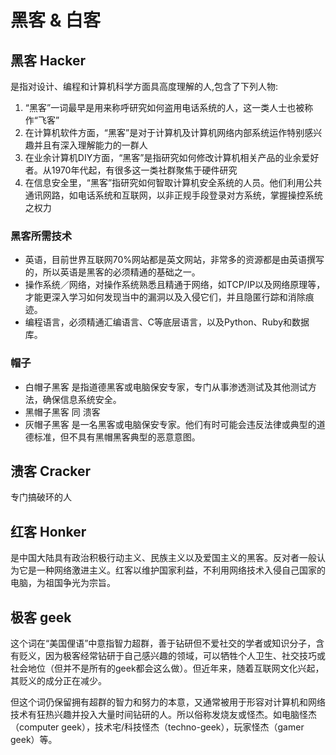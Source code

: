 # 黑客 & 白客

## 黑客 Hacker 

是指对设计、编程和计算机科学方面具高度理解的人,包含了下列人物:
1. “黑客”一词最早是用来称呼研究如何盗用电话系统的人，这一类人士也被称作“飞客”
2. 在计算机软件方面，“黑客”是对于计算机及计算机网络内部系统运作特别感兴趣并且有深入理解能力的一群人
3. 在业余计算机DIY方面，“黑客”是指研究如何修改计算机相关产品的业余爱好者。从1970年代起，有很多这一类社群聚焦于硬件研究
4. 在信息安全里，“黑客”指研究如何智取计算机安全系统的人员。他们利用公共通讯网路，如电话系统和互联网，以非正规手段登录对方系统，掌握操控系统之权力

### 黑客所需技术
- 英语，目前世界互联网70%网站都是英文网站，非常多的资源都是由英语撰写的，所以英语是黑客的必须精通的基础之一。
- 操作系统／网络，对操作系统熟悉且精通于网络，如TCP/IP以及网络原理等，才能更深入学习如何发现当中的漏洞以及入侵它们，并且隐匿行踪和消除痕迹。
- 编程语言，必须精通汇编语言、C等底层语言，以及Python、Ruby和数据库。

### 帽子
- 白帽子黑客 是指道德黑客或电脑保安专家，专门从事渗透测试及其他测试方法，确保信息系统安全。
- 黑帽子黑客 同 溃客
- 灰帽子黑客 是一名黑客或电脑保安专家。他们有时可能会违反法律或典型的道德标准，但不具有黑帽黑客典型的恶意意图。

## 溃客 Cracker
专门搞破环的人


## 红客 Honker
是中国大陆具有政治积极行动主义、民族主义以及爱国主义的黑客。反对者一般认为它是一种网络激进主义。红客以维护国家利益，不利用网络技术入侵自己国家的电脑，为祖国争光为宗旨。

## 极客 geek
这个词在“美国俚语”中意指智力超群，善于钻研但不爱社交的学者或知识分子，含有贬义，因为极客经常钻研于自己感兴趣的领域，可以牺牲个人卫生、社交技巧或社会地位（但并不是所有的geek都会这么做）。但近年来，随着互联网文化兴起，其贬义的成分正在减少。

但这个词仍保留拥有超群的智力和努力的本意，又通常被用于形容对计算机和网络技术有狂热兴趣并投入大量时间钻研的人。所以俗称发烧友或怪杰。如电脑怪杰（computer geek），技术宅/科技怪杰（techno-geek），玩家怪杰（gamer geek）等。



